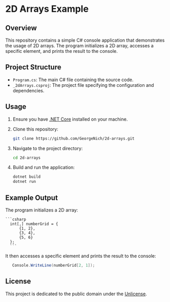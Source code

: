 # 2D Arrays Example

## Overview

This repository contains a simple C# console application that demonstrates the usage of 2D arrays. The program initializes a 2D array, accesses a specific element, and prints the result to the console.

## Project Structure

- `Program.cs`: The main C# file containing the source code.
- `_2dArrays.csproj`: The project file specifying the configuration and dependencies.

## Usage

1. Ensure you have [.NET Core](https://dotnet.microsoft.com/download) installed on your machine.
2. Clone this repository:

    ```bash
    git clone https://github.com/GeorgeNich/2d-arrays.git
    ```

3. Navigate to the project directory:

    ```bash
    cd 2d-arrays
    ```

4. Build and run the application:

    ```bash
    dotnet build
    dotnet run
    ```

## Example Output

The program initializes a 2D array:

    ```csharp
      int[,] numberGrid = { 
          {1, 2},
          {3, 4},
          {5, 6}
      };
      ```
It then accesses a specific element and prints the result to the console:
  
 ```csharp
    Console.WriteLine(numberGrid[2, 1]);
  ```

## License

This project is dedicated to the public domain under the [Unlicense](UNLICENSE).
